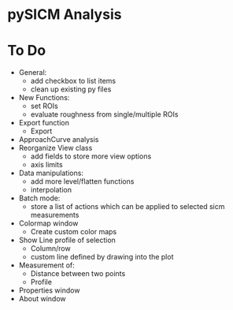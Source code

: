 # pySICM Analysis

# To Do
- General:
  - add checkbox to list items
  - clean up existing py files
- New Functions:
  - set ROIs 
  - evaluate roughness from single/multiple ROIs
- Export function
  - Export 
- ApproachCurve analysis
- Reorganize View class
  - add fields to store more view options
  - axis limits
- Data manipulations:
  - add more level/flatten functions
  - interpolation
- Batch mode:
  - store a list of actions which can be applied to selected sicm measurements
- Colormap window
  - Create custom color maps
- Show Line profile of selection
  - Column/row
  - custom line defined by drawing into the plot
- Measurement of:
  - Distance between two points
  - Profile
- Properties window
- About window